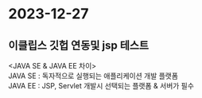 
<h1>2023-12-27</h1>


<h2>이클립스 깃헙 연동및 jsp 테스트</h2>

<p style="text-align:left">
  
<JAVA SE & JAVA EE 차이><br/>
JAVA SE :  독자적으로 실행되는 애플리케이션 개발 플랫폼<br/>
JAVA EE : JSP, Servlet 개발시 선택되는 플랫폼 & 서버가 필수<br/>

</p>
